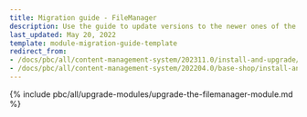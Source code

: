 ```yaml
---
title: Migration guide - FileManager
description: Use the guide to update versions to the newer ones of the FileManager module.
last_updated: May 20, 2022
template: module-migration-guide-template
redirect_from:
- /docs/pbc/all/content-management-system/202311.0/install-and-upgrade/upgrade-modules/upgrade-the-filemanager-module.html
- /docs/pbc/all/content-management-system/202204.0/base-shop/install-and-upgrade/upgrade-modules/upgrade-the-filemanager-module.html
---
```


{% include pbc/all/upgrade-modules/upgrade-the-filemanager-module.md %} <!-- To edit, see /_includes/pbc/all/upgrade-modules/upgrade-the-filemanager-module.md -->
